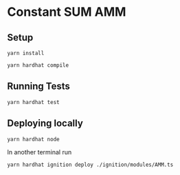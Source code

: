 # Constant SUM AMM
## Setup 
```shell
yarn install
```

```shell
yarn hardhat compile
```
## Running Tests 
```shell
yarn hardhat test
``` 

## Deploying locally
```shell
yarn hardhat node
``` 
In another terminal run
```shell
yarn hardhat ignition deploy ./ignition/modules/AMM.ts
```
